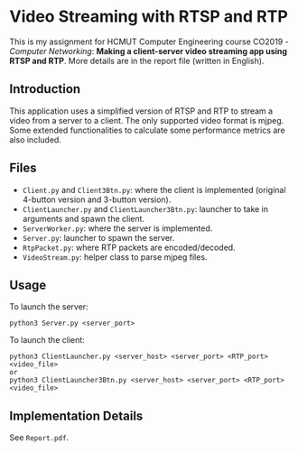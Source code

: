 # Video Streaming with RTSP and RTP
This is my assignment for HCMUT Computer Engineering course CO2019 - *Computer Networking*: **Making a client-server video streaming app using RTSP and RTP**. More details are in the report file (written in English).

## Introduction
This application uses a simplified version of RTSP and RTP to stream a video from a server to a client. The only supported video format is mjpeg. Some extended functionalities to calculate some performance metrics are also included.

## Files
- `Client.py` and `Client3Btn.py`: where the client is implemented (original 4-button version and 3-button version).
- `ClientLauncher.py` and `ClientLauncher3Btn.py`: launcher to take in arguments and spawn the client.
- `ServerWorker.py`: where the server is implemented.
- `Server.py`: launcher to spawn the server.
- `RtpPacket.py`: where RTP packets are encoded/decoded.
- `VideoStream.py`: helper class to parse mjpeg files.

## Usage
To launch the server:
```
python3 Server.py <server_port>
```
To launch the client:
```
python3 ClientLauncher.py <server_host> <server_port> <RTP_port> <video_file>
or
python3 ClientLauncher3Btn.py <server_host> <server_port> <RTP_port> <video_file>
```

## Implementation Details
See `Report.pdf`.